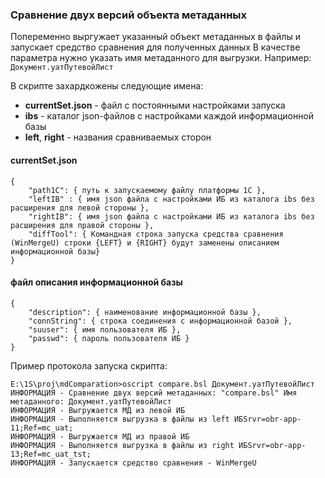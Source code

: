 ### Сравнение двух версий объекта метаданных

Попеременно выргужает указанный объект метаданных в файлы и запускает средство сравнения для полученных данных
В качестве параметра нужно указать имя метаданного для выгрузки. Например: `Документ.уатПутевойЛист`  

В скрипте захардкожены следующие имена:

- __currentSet.json__ - файл с постоянными настройками запуска
- __ibs__ - каталог json-файлов с настройками каждой информационной базы
- __left__, __right__ - названия сравниваемых сторон

#### currentSet.json

```
{
    "path1C": { путь к запускаемому файлу платформы 1С },
    "leftIB" : { имя json файла с настройками ИБ из каталога ibs без расширения для левой стороны },
    "rightIB": { имя json файла с настройками ИБ из каталога ibs без расширения для правой стороны },
    "diffTool": { Командная строка запуска средства сравнения (WinMergeU) строки {LEFT} и {RIGHT} будут заменены описанием информационной базы}
}
```

#### файл описания информационной базы

```
{
    "description": { наименование информационной базы },
    "connString": { строка соединения с информационной базой },
    "suuser": { имя пользователя ИБ },
    "passwd": { пароль пользователя ИБ }
}
```
Пример протокола запуска скрипта:

```
E:\1S\proj\mdComparation>oscript compare.bsl Документ.уатПутевойЛист
ИНФОРМАЦИЯ - Сравнение двух версий метаданных: "compare.bsl" Имя метаданного: Документ.уатПутевойЛист
ИНФОРМАЦИЯ - Выгружается МД из левой ИБ
ИНФОРМАЦИЯ - Выполняется выгрузка в файлы из left ИБSrvr=obr-app-11;Ref=mc_uat;
ИНФОРМАЦИЯ - Выгружается МД из правой ИБ
ИНФОРМАЦИЯ - Выполняется выгрузка в файлы из right ИБSrvr=obr-app-13;Ref=mc_uat_tst;
ИНФОРМАЦИЯ - Запускается средство сравнения - WinMergeU
```
